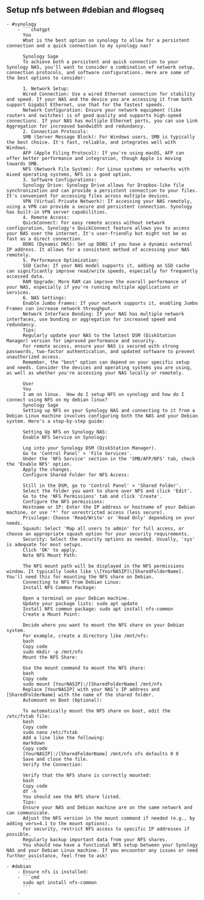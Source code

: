 ## Setup nfs between #debian and #logseq
	- #synology
		- ```chatgpt
		  You
		  What is the best option on synology to allow for a persistent connection and a quick connection to my synology nas?
		  
		  Synology Sage
		  To achieve both a persistent and quick connection to your Synology NAS, you'll want to consider a combination of network setup, connection protocols, and software configurations. Here are some of the best options to consider:
		  
		  1. Network Setup:
		  Wired Connection: Use a wired Ethernet connection for stability and speed. If your NAS and the device you are accessing it from both support Gigabit Ethernet, use that for the fastest speeds.
		  Network Configuration: Ensure your network equipment (like routers and switches) is of good quality and supports high-speed connections. If your NAS has multiple Ethernet ports, you can use Link Aggregation for increased bandwidth and redundancy.
		  2. Connection Protocols:
		  SMB (Server Message Block): For Windows users, SMB is typically the best choice. It's fast, reliable, and integrates well with Windows.
		  AFP (Apple Filing Protocol): If you're using macOS, AFP can offer better performance and integration, though Apple is moving towards SMB.
		  NFS (Network File System): For Linux systems or networks with mixed operating systems, NFS is a good option.
		  3. Software Configurations:
		  Synology Drive: Synology Drive allows for Dropbox-like file synchronization and can provide a persistent connection to your files. It's convenient for accessing files across multiple devices.
		  VPN (Virtual Private Network): If accessing your NAS remotely, using a VPN can provide a secure and persistent connection. Synology has built-in VPN server capabilities.
		  4. Remote Access:
		  QuickConnect: For easy remote access without network configuration, Synology's QuickConnect feature allows you to access your NAS over the internet. It's user-friendly but might not be as fast as a direct connection.
		  DDNS (Dynamic DNS): Set up DDNS if you have a dynamic external IP address. It allows for a consistent method of accessing your NAS remotely.
		  5. Performance Optimization:
		  SSD Cache: If your NAS model supports it, adding an SSD cache can significantly improve read/write speeds, especially for frequently accessed data.
		  RAM Upgrade: More RAM can improve the overall performance of your NAS, especially if you're running multiple applications or services.
		  6. NAS Settings:
		  Enable Jumbo Frames: If your network supports it, enabling Jumbo Frames can increase network throughput.
		  Network Interface Bonding: If your NAS has multiple network interfaces, use bonding or aggregation for increased speed and redundancy.
		  Tips:
		  Regularly update your NAS to the latest DSM (DiskStation Manager) version for improved performance and security.
		  For remote access, ensure your NAS is secured with strong passwords, two-factor authentication, and updated software to prevent unauthorized access.
		  Remember, the "best" option can depend on your specific setup and needs. Consider the devices and operating systems you are using, as well as whether you're accessing your NAS locally or remotely.
		  
		  User
		  You
		  I am on linux.  How do I setup NFS on synology and how do I connect using NFS on my debian linux?
		  Synology Sage
		  Setting up NFS on your Synology NAS and connecting to it from a Debian Linux machine involves configuring both the NAS and your Debian system. Here's a step-by-step guide:
		  
		  Setting Up NFS on Synology NAS:
		  Enable NFS Service on Synology:
		  
		  Log into your Synology DSM (DiskStation Manager).
		  Go to 'Control Panel' > 'File Services'.
		  Under the 'NFS Service' section in the 'SMB/AFP/NFS' tab, check the 'Enable NFS' option.
		  Apply the changes.
		  Configure Shared Folder for NFS Access:
		  
		  Still in the DSM, go to 'Control Panel' > 'Shared Folder'.
		  Select the folder you want to share over NFS and click 'Edit'.
		  Go to the 'NFS Permissions' tab and click 'Create'.
		  Configure the NFS permissions:
		  Hostname or IP: Enter the IP address or hostname of your Debian machine, or use '*' for unrestricted access (less secure).
		  Privilege: Choose 'Read/Write' or 'Read Only' depending on your needs.
		  Squash: Select 'Map all users to admin' for full access, or choose an appropriate squash option for your security requirements.
		  Security: Select the security options as needed. Usually, 'sys' is adequate for most setups.
		  Click 'OK' to apply.
		  Note NFS Mount Path:
		  
		  The NFS mount path will be displayed in the NFS permissions window. It typically looks like \\[YourNASIP]\[SharedFolderName]. You'll need this for mounting the NFS share on Debian.
		  Connecting to NFS from Debian Linux:
		  Install NFS Common Package:
		  
		  Open a terminal on your Debian machine.
		  Update your package lists: sudo apt update
		  Install NFS common package: sudo apt install nfs-common
		  Create a Mount Point:
		  
		  Decide where you want to mount the NFS share on your Debian system.
		  For example, create a directory like /mnt/nfs:
		  bash
		  Copy code
		  sudo mkdir -p /mnt/nfs
		  Mount the NFS Share:
		  
		  Use the mount command to mount the NFS share:
		  bash
		  Copy code
		  sudo mount [YourNASIP]:/[SharedFolderName] /mnt/nfs
		  Replace [YourNASIP] with your NAS’s IP address and [SharedFolderName] with the name of the shared folder.
		  Automount on Boot (Optional):
		  
		  To automatically mount the NFS share on boot, edit the /etc/fstab file:
		  bash
		  Copy code
		  sudo nano /etc/fstab
		  Add a line like the following:
		  markdown
		  Copy code
		  [YourNASIP]:/[SharedFolderName] /mnt/nfs nfs defaults 0 0
		  Save and close the file.
		  Verify the Connection:
		  
		  Verify that the NFS share is correctly mounted:
		  bash
		  Copy code
		  df -h
		  You should see the NFS share listed.
		  Tips:
		  Ensure your NAS and Debian machine are on the same network and can communicate.
		  Adjust the NFS version in the mount command if needed (e.g., by adding vers=4.1 to the mount options).
		  For security, restrict NFS access to specific IP addresses if possible.
		  Regularly backup important data from your NFS shares.
		  You should now have a functional NFS setup between your Synology NAS and your Debian Linux machine. If you encounter any issues or need further assistance, feel free to ask!
		  ```
	- #debian
		- Ensure nfs is installed:
		- ```cmd
		  sudo apt install nfs-common
		  ```
		-